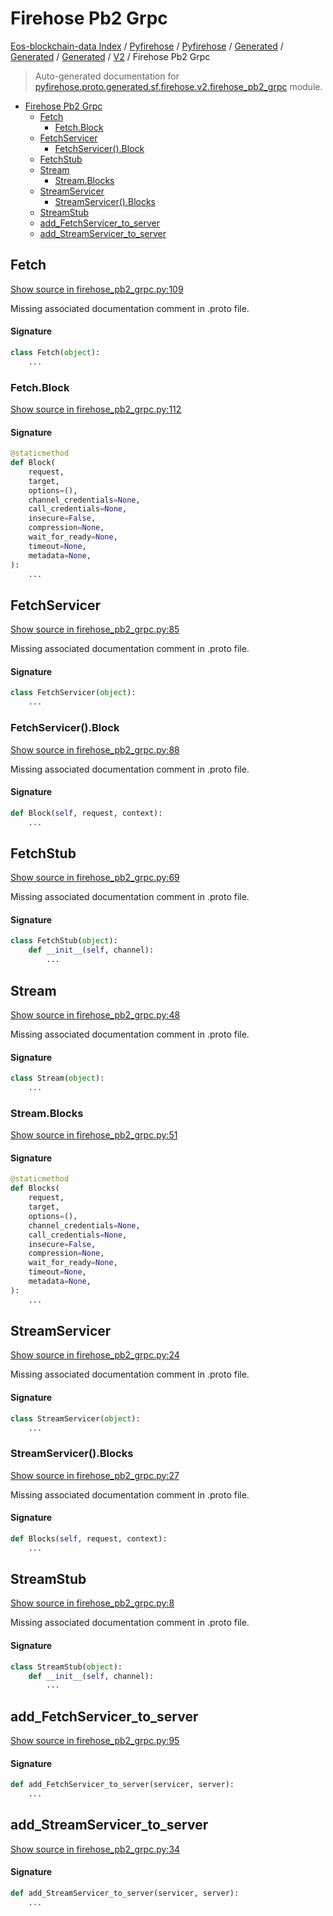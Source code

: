# Firehose Pb2 Grpc

[Eos-blockchain-data Index](../../../../../../README.md#eos-blockchain-data-index) /
[Pyfirehose](../../../../../index.md#pyfirehose) /
[Pyfirehose](../../../../../index.md#pyfirehose) /
[Generated](../../../index.md#generated) /
[Generated](../../../index.md#generated) /
[Generated](../../../index.md#generated) /
[V2](./index.md#v2) /
Firehose Pb2 Grpc

> Auto-generated documentation for [pyfirehose.proto.generated.sf.firehose.v2.firehose_pb2_grpc](https://github.com/Krow10/eos-blockchain-data/blob/main/pyfirehose/proto/generated/sf/firehose/v2/firehose_pb2_grpc.py) module.

- [Firehose Pb2 Grpc](#firehose-pb2-grpc)
  - [Fetch](#fetch)
    - [Fetch.Block](#fetchblock)
  - [FetchServicer](#fetchservicer)
    - [FetchServicer().Block](#fetchservicer()block)
  - [FetchStub](#fetchstub)
  - [Stream](#stream)
    - [Stream.Blocks](#streamblocks)
  - [StreamServicer](#streamservicer)
    - [StreamServicer().Blocks](#streamservicer()blocks)
  - [StreamStub](#streamstub)
  - [add_FetchServicer_to_server](#add_fetchservicer_to_server)
  - [add_StreamServicer_to_server](#add_streamservicer_to_server)

## Fetch

[Show source in firehose_pb2_grpc.py:109](https://github.com/Krow10/eos-blockchain-data/blob/main/pyfirehose/proto/generated/sf/firehose/v2/firehose_pb2_grpc.py#L109)

Missing associated documentation comment in .proto file.

#### Signature

```python
class Fetch(object):
    ...
```

### Fetch.Block

[Show source in firehose_pb2_grpc.py:112](https://github.com/Krow10/eos-blockchain-data/blob/main/pyfirehose/proto/generated/sf/firehose/v2/firehose_pb2_grpc.py#L112)

#### Signature

```python
@staticmethod
def Block(
    request,
    target,
    options=(),
    channel_credentials=None,
    call_credentials=None,
    insecure=False,
    compression=None,
    wait_for_ready=None,
    timeout=None,
    metadata=None,
):
    ...
```



## FetchServicer

[Show source in firehose_pb2_grpc.py:85](https://github.com/Krow10/eos-blockchain-data/blob/main/pyfirehose/proto/generated/sf/firehose/v2/firehose_pb2_grpc.py#L85)

Missing associated documentation comment in .proto file.

#### Signature

```python
class FetchServicer(object):
    ...
```

### FetchServicer().Block

[Show source in firehose_pb2_grpc.py:88](https://github.com/Krow10/eos-blockchain-data/blob/main/pyfirehose/proto/generated/sf/firehose/v2/firehose_pb2_grpc.py#L88)

Missing associated documentation comment in .proto file.

#### Signature

```python
def Block(self, request, context):
    ...
```



## FetchStub

[Show source in firehose_pb2_grpc.py:69](https://github.com/Krow10/eos-blockchain-data/blob/main/pyfirehose/proto/generated/sf/firehose/v2/firehose_pb2_grpc.py#L69)

Missing associated documentation comment in .proto file.

#### Signature

```python
class FetchStub(object):
    def __init__(self, channel):
        ...
```



## Stream

[Show source in firehose_pb2_grpc.py:48](https://github.com/Krow10/eos-blockchain-data/blob/main/pyfirehose/proto/generated/sf/firehose/v2/firehose_pb2_grpc.py#L48)

Missing associated documentation comment in .proto file.

#### Signature

```python
class Stream(object):
    ...
```

### Stream.Blocks

[Show source in firehose_pb2_grpc.py:51](https://github.com/Krow10/eos-blockchain-data/blob/main/pyfirehose/proto/generated/sf/firehose/v2/firehose_pb2_grpc.py#L51)

#### Signature

```python
@staticmethod
def Blocks(
    request,
    target,
    options=(),
    channel_credentials=None,
    call_credentials=None,
    insecure=False,
    compression=None,
    wait_for_ready=None,
    timeout=None,
    metadata=None,
):
    ...
```



## StreamServicer

[Show source in firehose_pb2_grpc.py:24](https://github.com/Krow10/eos-blockchain-data/blob/main/pyfirehose/proto/generated/sf/firehose/v2/firehose_pb2_grpc.py#L24)

Missing associated documentation comment in .proto file.

#### Signature

```python
class StreamServicer(object):
    ...
```

### StreamServicer().Blocks

[Show source in firehose_pb2_grpc.py:27](https://github.com/Krow10/eos-blockchain-data/blob/main/pyfirehose/proto/generated/sf/firehose/v2/firehose_pb2_grpc.py#L27)

Missing associated documentation comment in .proto file.

#### Signature

```python
def Blocks(self, request, context):
    ...
```



## StreamStub

[Show source in firehose_pb2_grpc.py:8](https://github.com/Krow10/eos-blockchain-data/blob/main/pyfirehose/proto/generated/sf/firehose/v2/firehose_pb2_grpc.py#L8)

Missing associated documentation comment in .proto file.

#### Signature

```python
class StreamStub(object):
    def __init__(self, channel):
        ...
```



## add_FetchServicer_to_server

[Show source in firehose_pb2_grpc.py:95](https://github.com/Krow10/eos-blockchain-data/blob/main/pyfirehose/proto/generated/sf/firehose/v2/firehose_pb2_grpc.py#L95)

#### Signature

```python
def add_FetchServicer_to_server(servicer, server):
    ...
```



## add_StreamServicer_to_server

[Show source in firehose_pb2_grpc.py:34](https://github.com/Krow10/eos-blockchain-data/blob/main/pyfirehose/proto/generated/sf/firehose/v2/firehose_pb2_grpc.py#L34)

#### Signature

```python
def add_StreamServicer_to_server(servicer, server):
    ...
```


